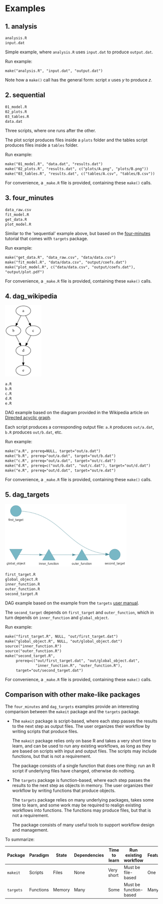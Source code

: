 # Examples

## 1. analysis

```
analysis.R
input.dat
```

Simple example, where `analysis.R` uses `input.dat` to produce `output.dat`.

Run example:

```{r}
make("analysis.R", "input.dat", "output.dat")
```

Note how a `make()` call has the general form: script *x* uses *y* to produce
*z*.

## 2. sequential

```
01_model.R
02_plots.R
03_tables.R
data.dat
```

Three scripts, where one runs after the other.

The plot script produces files inside a `plots` folder and the tables script
produces files inside a `tables` folder.

Run example:

```{r}
make("01_model.R", "data.dat", "results.dat")
make("02_plots.R", "results.dat", c("plots/A.png", "plots/B.png"))
make("03_tables.R", "results.dat", c("tables/A.csv", "tables/B.csv"))
```

For convenience, a `_make.R` file is provided, containing these `make()` calls.

## 3. four_minutes

```
data_raw.csv
fit_model.R
get_data.R
plot_model.R
```

Similar to the 'sequential' example above, but based on the
[four-minutes](https://github.com/wlandau/targets-four-minutes) tutorial that
comes with `targets` package.

Run example:

```{r}
make("get_data.R", "data_raw.csv", "data/data.csv")
make("fit_model.R", "data/data.csv", "output/coefs.dat")
make("plot_model.R", c("data/data.csv", "output/coefs.dat"), "output/plot.pdf")
```

For convenience, a `_make.R` file is provided, containing these `make()` calls.

## 4. dag_wikipedia

<img src="dag_wikipedia.png" alt="diagram" width="120">

```
a.R
b.R
c.R
d.R
e.R
```

DAG example based on the diagram provided in the Wikipedia article on [Directed
acyclic
graph](https://en.wikipedia.org/wiki/Directed_acyclic_graph#Mathematical_properties).

Each script produces a corresponding output file: `a.R` produces `out/a.dat`,
`b.R` produces `out/b.dat`, etc.

Run example:

```
make("a.R", prereq=NULL, target="out/a.dat")
make("b.R", prereq="out/a.dat", target="out/b.dat")
make("c.R", prereq="out/a.dat", target="out/c.dat")
make("d.R", prereq=c("out/b.dat", "out/c.dat"), target="out/d.dat")
make("e.R", prereq="out/d.dat", target="out/e.dat")
```

For convenience, a `_make.R` file is provided, containing these `make()` calls.

## 5. dag_targets

<img src="dag_targets.png" alt="diagram" width="400">

```
first_target.R
global_object.R
inner_function.R
outer_function.R
second_target.R
```

DAG example based on the example from the `targets` [user
manual](https://books.ropensci.org/targets/targets.html#dependencies).

The `second_target` depends on `first_target` and `outer_function`, which in
turn depends on `inner_function` and `global_object`.

Run example:

```
make("first_target.R", NULL, "out/first_target.dat")
make("global_object.R", NULL, "out/global_object.dat")
source("inner_function.R")
source("outer_function.R")
make("second_target.R",
     prereq=c("out/first_target.dat", "out/global_object.dat",
              "inner_function.R", "outer_function.R"),
     target="out/second_target.dat")
```

For convenience, a `_make.R` file is provided, containing these `make()` calls.

## Comparison with other make-like packages

The `four_minutes` and `dag_targets` examples provide an interesting comparison
between the `makeit` package and the `targets` package.

- The `makeit` package is script-based, where each step passes the results to
  the next step as output files. The user organizes their workflow by writing
  scripts that produce files.

  The `makeit` package relies only on base R and takes a very short time to
  learn, and can be used to run any existing workflows, as long as they are
  based on scripts with input and output files. The scripts may include
  functions, but that is not a requirement.

  The package consists of a single function that does one thing: run an R script
  if underlying files have changed, otherwise do nothing.

- The `targets` package is function-based, where each step passes the results to
  the next step as objects in memory. The user organizes their workflow by
  writing functions that produce objects.

  The `targets` package relies on many underlying packages, takes some time to
  learn, and some work may be required to realign existing workflows into
  functions. The functions may produce files, but that is not a requirement.

  The package consists of many useful tools to support workflow design and
  management.

To summarize:

Package   | Paradigm  | State  | Dependencies | Time to learn | Run existing workflow  | Features
--------- | --------- | ------ | ------------ | ------------- | ---------------------- | --------
`makeit`  | Scripts   | Files  | None         | Very short    | Must be file-based     | One
`targets` | Functions | Memory | Many         | Some          | Must be function-based | Many
